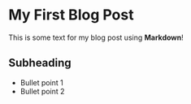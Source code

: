 # My First Blog Post

This is some text for my blog post using **Markdown**!

## Subheading

- Bullet point 1
- Bullet point 2
